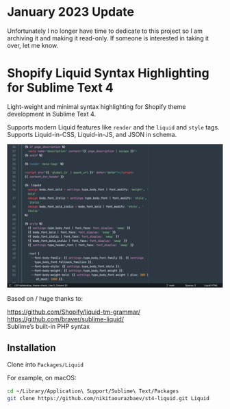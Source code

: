 # January 2023 Update

Unfortunately I no longer have time to dedicate to this project so I am archiving it and making it read-only. If someone is interested in taking it over, let me know.

# Shopify Liquid Syntax Highlighting for Sublime Text 4

Light-weight and minimal syntax highlighting for Shopify theme development in Sublime Text 4.

Supports modern Liquid features like `render` and the `liquid` and `style` tags. Supports Liquid-in-CSS, Liquid-in-JS, and JSON in schema.

![Screenshot of Shopify’s Dawn theme](screenshot.png)

Based on / huge thanks to:

https://github.com/Shopify/liquid-tm-grammar/<br>
https://github.com/braver/sublime-liquid/<br>
Sublime’s built-in PHP syntax

## Installation

Clone into `Packages/Liquid`

For example, on macOS:

```sh
cd ~/Library/Application\ Support/Sublime\ Text/Packages
git clone https://github.com/nikitaourazbaev/st4-liquid.git Liquid
```
